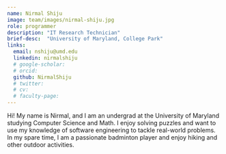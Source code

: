 ```yaml
---
name: Nirmal Shiju
image: team/images/nirmal-shiju.jpg
role: programmer
description: "IT Research Technician"
brief-desc:  "University of Maryland, College Park"
links:
  email: nshiju@umd.edu
  linkedin: nirmalshiju
  # google-scholar: 
  # orcid: 
  github: NirmalShiju
  # twitter:   
  # cv: 
  # faculty-page: 
---
```

Hi! My name is Nirmal, and I am an undergrad at the University of Maryland studying Computer Science and Math. I enjoy solving puzzles and want to use my knowledge of software engineering to tackle real-world problems. In my spare time, I am a passionate badminton player and enjoy hiking and other outdoor activities. 